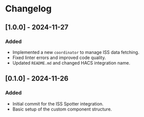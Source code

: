 # Changelog

## [1.0.0] - 2024-11-27
### Added
- Implemented a new `coordinator` to manage ISS data fetching.
- Fixed linter errors and improved code quality.
- Updated `README.md` and changed HACS integration name.

## [0.1.0] - 2024-11-26
### Added
- Initial commit for the ISS Spotter integration.
- Basic setup of the custom component structure.
